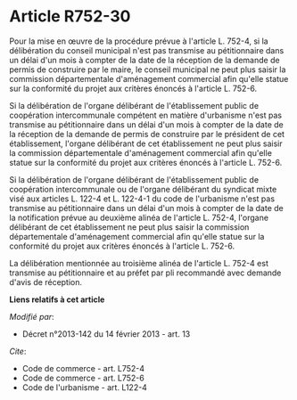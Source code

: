 # Article R752-30

Pour la mise en œuvre de la procédure prévue à l'article L. 752-4, si la délibération du conseil municipal n'est pas
transmise au pétitionnaire dans un délai d'un mois à compter de la date de la réception de la demande de permis de construire
par le maire, le conseil municipal ne peut plus saisir la commission départementale d'aménagement commercial afin qu'elle
statue sur la conformité du projet aux critères énoncés à l'article L. 752-6. 

Si la délibération de l'organe délibérant de l'établissement public de coopération intercommunale compétent en matière
d'urbanisme n'est pas transmise au pétitionnaire dans un délai d'un mois à compter de la date de la réception de la demande
de permis de construire par le président de cet établissement, l'organe délibérant de cet établissement ne peut plus saisir
la commission départementale d'aménagement commercial afin qu'elle statue sur la conformité du projet aux critères énoncés à
l'article L. 752-6. 

Si la délibération de l'organe délibérant de l'établissement public de coopération intercommunale ou de l'organe délibérant
du syndicat mixte visé        aux articles L. 122-4 et L. 122-4-1 du code de l'urbanisme n'est pas transmise au pétitionnaire
dans un délai d'un mois à compter de la date de la notification prévue au deuxième alinéa de l'article L. 752-4, l'organe
délibérant de cet établissement ne peut plus saisir la commission départementale d'aménagement commercial afin qu'elle statue
sur la conformité du projet aux critères énoncés à l'article L. 752-6. 

La délibération mentionnée au troisième alinéa de l'article L. 752-4 est transmise au pétitionnaire et au préfet par pli
recommandé avec demande d'avis de réception.

**Liens relatifs à cet article**

_Modifié par_:

  - Décret n°2013-142 du 14 février 2013 - art. 13

_Cite_:

  - Code de commerce - art. L752-4
  - Code de commerce - art. L752-6
  - Code de l'urbanisme - art. L122-4
